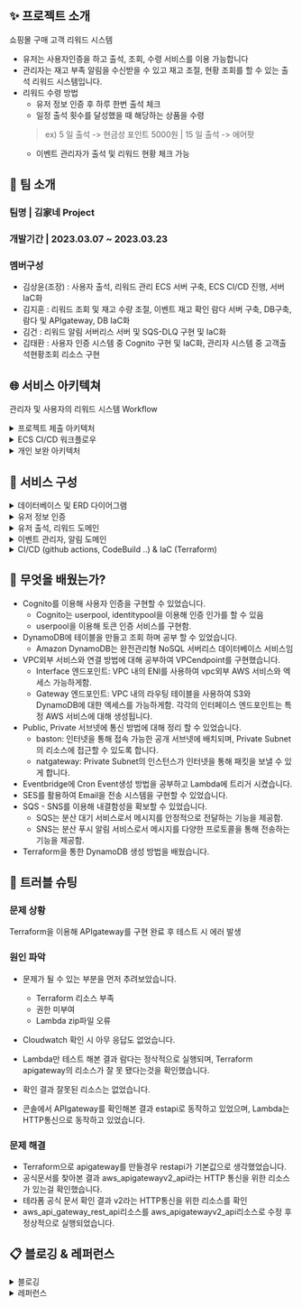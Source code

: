 ## ✨ 프로젝트 소개
쇼핑몰 구매 고객 리워드 시스템

* 유저는 사용자인증을 하고 출석, 조회, 수령 서비스를 이용 가능합니다 
* 관리자는 재고 부족 알림을 수신받을 수 있고 재고 조절, 현황 조회를 할 수 있는 출석 리워드 시스템입니다.
* 리워드 수령 방법
  - 유저 정보 인증 후 하루 한번 출석 체크
  - 일정 출석 횟수를 달성했을 때 해당하는 상품을 수령
  > ex) 5 일 출석 -> 현금성 포인트 5000원 | 15 일 출석 -> 에어팟
  - 이벤트 관리자가 출석 및 리워드 현황 체크 가능

## 👋 팀 소개

### 팀명 | 김家네 Project
### 개발기간 | 2023.03.07 ~ 2023.03.23
### 멤버구성
- 김상윤(조장) : 사용자 출석, 리워드 관리 ECS 서버 구축, ECS CI/CD 진행, 서버 IaC화 
- 김지훈 : 리워드 조회 및 재고 수량 조절, 이벤트 재고 확인 람다 서버 구축, DB구축, 람다 및 APIgateway, DB IaC화
- 김건 : 리워드 알림 서버리스 서버 및 SQS-DLQ 구현 및 IaC화
- 김태환 : 사용자 인증 시스템 중 Cognito 구현 및 IaC화, 관리자 시스템 중 고객출석현황조회 리소스 구현 

## 🌐 서비스 아키텍쳐
관리자 및 사용자의 리워드 시스템 Workflow
<details>
<summary>프로젝트 제출 아키텍처</summary>

![image](https://user-images.githubusercontent.com/60168922/227113224-7c897ac1-d738-4d4c-8a5b-2924cb9d400c.png)
</details>

<details>
<summary>ECS CI/CD 워크플로우</summary>

![KakaoTalk_20230405_231227539](https://user-images.githubusercontent.com/118710033/230121397-0e99b29a-d2cb-4e71-ac4e-900f108db98c.png)
</details>

<details>
<summary>개인 보완 아키텍처</summary>

<img src="https://user-images.githubusercontent.com/118710033/229508638-4e3dcf94-4935-4bb6-b6b3-b74be000104b.jpg" alt="png2pdf (1)_page-0001" width="600">

</details>


## 📌 서비스 구성  
<details>
<summary>데이터베이스 및 ERD 다이어그램</summary>

![image](https://user-images.githubusercontent.com/60168922/227113444-466c8c6a-ea9f-421a-9bb0-32397cde176b.png)
 

### AmazonDynamoDB
Amazon DynamoDB는 완전관리형 NoSQL 서버리스 데이터베이스 서비스입니다.
DynamoDB는 프로비저닝 및 온디맨드 용량 모드를 모두 제공하므로 테이블당 용량을 지정하거나 사용한 리소스에 대해서만 비용을 지불함으로써 비용을 최적화할 수 있습니다.
리워드 시스템 프로젝트에 필요한 서버들은 Lambda, Fagate 서버리스이며 Lambda와 DynamoDB는 모두 서버리스이기 때문에 인프라 관리 및 운영 비용을 크게 줄일 수 있습니다. 
서버리스 아키텍처에서는 인프라가 필요한 경우에만 비용이 발생하므로, 트래픽이 낮거나 트래픽의 피크 시간이 짧은 애플리케이션의 경우에는 람다와 다이나모디비의 조합이 매우 경제적인 장점이 있어 사용하게 되었습니다.
  
### Users 테이블
유저를 확인할 수 있는 id와 유저를 확인할 수 있게 username항목을, 유저가 사용할 수 있는 현금성 서비스를 확인하기 위해 user_point를, 해당 유저가 얼마나 출석을 했는지 확인할 수 있게 count를 넣었습니다.


### Attendance 테이블
출석을 확인할 수 있는 테이블로 출석을 확인할 수 있는 id를 넣고 유저별로 확인 할 수 있게 user_id를, 어떤 날에 출석을 확인했는지 확인하기 위해 date를 넣었습니다.
 

### Rewards 테이블
리워드를 확인 할 수 있는 id와 어떤 유저가 리워드를 받았는지 확인하기 위해 유저를 확인하는 user_id와 상품을 확인하는 product_id, 수령가능한 리워드의 필요한 출석 수를 확인하기 위해 reward_time을 넣었습니다
 

### Products 테이블
상품을 확인할 수 있는 id와 상품 이름을 등록한 name, 현재 보유중인 상태를 확인하기 위해 condition, 특정 개수를 유지 하기 위해 remain을 넣었습니다.
</details>

<details>
<summary>유저 정보 인증 </summary>

![image](https://user-images.githubusercontent.com/60168922/227114056-e74a3df8-b4fa-4b03-8d11-b1c00c757c4a.png)
코그니토 설명경도입배경

### Cognito
AWS Cognito를 사용하면 사용자 인증 및 권한 부여를 관리하는 데 필요한 작업을 단순화하고, 사용자 인증 및 권한 부여를 안전하고 쉽게 구현할 수 있습니다. 
  
  
애플리케이션에서 사용자 인증과 권한 부여를 구현하는 것이 복잡하고 보안에 민감하기 때문에 Cognito를 사용해 보안성을 높이고 사용자 데이터를 보호하기 위해 선택했습니다.

  
- 이미 사용자가 쇼핑몰 회원으로 등록 되어 있다 가정하고 토큰을 Cognito로부터 가져와 사용했습니다.
- 이벤트 시스템의 root path에 들어왔을 때 토큰을 Cognito로 보내 인증 진행했습니다.
- 그 이후 유저 인증 여부를 boolean 값으로 저장해두고 출석 및 리워드 기능을 수행할 때 인증 여부를 확인했습니다.
</details>


<details>
<summary>유저 출석, 리워드 도메인</summary>

![image](https://user-images.githubusercontent.com/60168922/227114966-fed76633-486f-47c3-9a0b-578e390da95d.png)

### ECS 클러스터
모든 서버가 컨테이너 환경 또는 서버리스로 구현되길 원하는 요구 사항을 바탕으로 ECS를 사용하였습니다.
  
  
ecs는 Multi AZ 기능과 auto scaling을 통한 높은 확장성 그리고 다른 컨테이너 오케스트레이션에 비해 간단한 구성과 운영이 가능하기 때문에 저희 서비스에 최적의 도구라고 생각하여 선택하게 되었습니다.
  
  
- 출석관리, 받을 수 있는 리워드 확인, 리워드
수령 기능 제공
- VPC 외부에 있는 dynamoDB와 연동하기 위해
dynamoDB 용 VPC endpoint 사용
- 가용성 확보를 위해 Application Load Balancer와
Auto scaling group을 활용
- 서버리스 아키텍처를 구현을 위해 Fargate 사용
</details>

<details>
<summary>이벤트 관리자, 알림 도메인</summary>

![image](https://user-images.githubusercontent.com/60168922/227115098-8a9b47ae-807f-4324-b907-96dc47ae2451.png)
#### 관리자 도메인 

### Lambda
모든 서버가 컨테이너 환경 또는 서버리스로 구현되길 원하는 요구 사항을 바탕으로 Lambda를 사용하였습니다.
  
  
Lambda를 사용하면 서버 관리, 확장, 보안 등과 같은 작업을 서비스 제공업체(AWS)가 모두 처리해줌으로서, 서버 기반의 애플리케이션 개발 및 운영에 비해 시간과 비용을 크게 절약할 수 있게 해줍니다.
  
  
리워드 시스템 프로젝트에서는 소수의 관리자가 운영을 하기 떄문에 비용적으로 코드를 실행하고, 실행 시간에 따라 사용한 만큼만 비용을 지불하면 되어 선택하게 되었습니다.
 

- 상품 재고 관리 , 리워드 출석 현황 관리 기능
제공
- 서버리스 아키텍처 구현을 위해 Lambda 사용
  
#### 재고 확인 알림 도메인
- Event Bridge의 cron기능을 활용해 매일
주기적으로 재고 조회
- AWS SES 서비스를 활용해 관리자에게 알림
메일을 보냄
- 추가적으로 유저 API 에서 상품 수령 후 재고
부족할 시 알림 메일 생성
</details>

<details>
<summary>CI/CD (github actions, CodeBuild ..) & IaC (Terraform)</summary>

![image](https://user-images.githubusercontent.com/60168922/227115335-eecf1e75-6fac-40eb-9af8-41ce5c1552f1.png)
</details>

## 💪 무엇을 배웠는가?
* Cognito를 이용해 사용자 인증을 구현할 수 있었습니다.
  * Cognito는 userpool, identitypool을 이용해 인증 인가를 할 수 있음
  * userpool을 이용해 토큰 인증 서비스를 구현함.
* DynamoDB에 테이블을 만들고 조회 하며 공부 할 수 있었습니다. 
  * Amazon DynamoDB는 완전관리형 NoSQL 서버리스 데이터베이스 서비스임
* VPC외부 서비스와 연결 방법에 대해 공부하여 VPCendpoint를 구현했습니다.
  * Interface 엔드포인트: VPC 내의 ENI를 사용하여 vpc외부 AWS 서비스와 엑세스 가능하게함.
  * Gateway 엔드포인트: VPC 내의 라우팅 테이블을 사용하여 S3와 DynamoDB에 대한 엑세스를 가능하게함.
   각각의 인터페이스 엔드포인트는 특정 AWS 서비스에 대해 생성됩니다.
* Public, Private 서브넷에 통신 방법에 대해 정리 할 수 있었습니다.
  * baston: 인터넷을 통해 접속 가능한 공개 서브넷에 배치되며, Private Subnet의 리소스에 접근할 수 있도록 합니다.
  * natgateway: Private Subnet의 인스턴스가 인터넷을 통해 패킷을 보낼 수 있게 합니다.
* Eventbridge에 Cron Event생성 방법을 공부하고 Lambda에 트리거 시켰습니다.
* SES를 활용하여 Email을 전송 시스템을 구현할 수 있었습니다.
* SQS - SNS를 이용해 내결함성을 확보할 수 있었습니다.
  * SQS는 분산 대기 서비스로서 메시지를 안정적으로 전달하는 기능을 제공함.
  * SNS는 분산 푸시 알림 서비스로서 메시지를 다양한 프로토콜을 통해 전송하는 기능을 제공함.
* Terraform을 통한 DynamoDB 생성 방법을 배웠습니다.


## 🚨 트러블 슈팅
###  문제 상황
Terraform을 이용해 APIgateway를 구현 완료 후 테스트 시 에러 발생

###  원인 파악
* 문제가 될 수 있는 부분을 먼저 추려보았습니다.
  * Terraform 리소스 부족
  * 권한 미부여
  * Lambda zip파일 오류
 
* Cloudwatch 확인 시 아무 응답도 없었습니다.
* Lambda만 테스트 해본 결과 람다는 정삭적으로 실행되며, Terraform apigateway의 리소스가 잘 못 됐다는것을 확인했습니다.
* 확인 결과 잘못된 리소스는 없었습니다.
* 콘솔에서 APIgateway를 확인해본 결과 estapi로 동작하고 있었으며, Lambda는 HTTP통신으로 동작하고 있었습니다.


### 문제 해결
* Terraform으로 apigateway를 만들경우 restapi가 기본값으로 생각했었습니다.
* 공식문서를 찾아본 결과 aws_apigatewayv2_api라는 HTTP 통신을 위한 리소스가 있는걸 확인했습니다.
* 테라폼 공식 문서 확인 결과 v2라는 HTTP통신을 위한 리소스를 확인
* aws_api_gateway_rest_api리소스를 aws_apigatewayv2_api리소스로 수정 후 정상적으로 실행되었습니다.


## 📋 블로깅 & 레퍼런스
<details>
<summary>블로깅</summary>


</details>


<details>
<summary>레퍼런스</summary>

https://docs.aws.amazon.com/ko_kr/cognito/latest/developerguide/what-is-amazon-cognito.html
https://docs.aws.amazon.com/cognito/latest/developerguide/user-pool-settings-attributes.html#user-pool-settings-attribute-mapping
https://docs.aws.amazon.com/ko_kr/vpc/latest/privatelink/endpoint-services-overview.html
https://docs.aws.amazon.com/amazondynamodb/latest/developerguide/vpc-endpoints-dynamodb.html
https://docs.aws.amazon.com/vpc/latest/userguide/vpc-nat-gateway.html
https://dynobase.dev/dynamodb-terraform/
https://registry.terraform.io/providers/hashicorp/aws/latest/docs/resources/apigatewayv2_api
</details>
